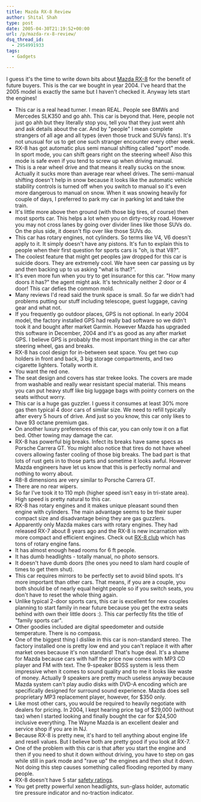 ```yaml
---
title: Mazda RX-8 Review
author: Shital Shah
type: post
date: 2005-04-30T21:19:52+00:00
url: /p/mazda-rx-8-review/
dsq_thread_id:
  - 2954991933
tags:
  - Gadgets

---
```

I guess it's the time to write down bits about [Mazda RX-8][1] for the benefit of future buyers. This is the car we bought in year 2004. I've heard that the 2005 model is exactly the same but I haven't checked it. Anyway lets start the engines!

  * This car is a real head turner. I mean REAL. People see BMWs and Mercedes SLK350 and go ahh. This car is beyond that. Here, people not just go ahh but they literally stop you, tell you that they just went ahh and ask details about the car. And by "people" I mean complete strangers of all age and all types (even those truck and SUVs fans). It's not unusual for us to get one such stranger encounter every other week.
  * RX-8 has got automatic plus semi manual shifting called "sport" mode. In sport mode, you can shift gears right on the steering wheel! Also this mode is safe even if you tend to screw up when driving manual.
  * This is a rear wheel drive and that means it really sucks on the snow. Actually it sucks more than average rear wheel drives. The semi-manual shifting doesn't help in snow because it looks like the automatic vehicle stability controls is turned off when you switch to manual so it's even more dangerous to manual on snow. When it was snowing heavily for couple of days, I preferred to park my car in parking lot and take the train.
  * It's little more above then ground (with those big tires, of course) then most sports car. This helps a lot when you on dirty-rocky road. However you may not cross lanes by going over divider lines like those SUVs do. On the plus side, it doesn't flip over like those SUVs do.
  * This car has rotary engines, not cylinders. So terms like V4, V6 doesn't apply to it. It simply doesn't have any pistons. It's fun to explain this to people when their first question for sports cars is "oh, is that V8?".
  * The coolest feature that might get peoples jaw dropped for this car is suicide doors. They are extremely cool. We have seen car passing us by and then backing up to us asking "what is that?".
  * It's even more fun when you try to get insurance for this car. "How many doors it has?" the agent might ask. It's technically neither 2 door or 4 door! This car defies the common mold.
  * Many reviews I'd read said the trunk space is small. So far we didn't had problems putting our stuff including telescope, guest luggage, caving gear and what not.
  * If you frequently go outdoor places, GPS is not optional. In early 2004 model, the factory installed GPS had really bad software so we didn't took it and bought after market Garmin. However Mazda has upgraded this software in December, 2004 and it's as good as any after market GPS. I believe GPS is probably the most important thing in the car after steering wheel, gas and breaks.
  * RX-8 has cool design for in-between seat space. You get two cup holders in front and back, 3 big storage compartments, and two cigarette lighters. Totally worth it.
  * You want the red one.
  * The seat design and covers has star trekee looks. The covers are made from washable and really wear resistant special material. This means you can put heavy stuff like big luggage bags with pointy corners on the seats without worry.
  * This car is a huge gas guzzler. I guess it consumes at least 30% more gas then typical 4 door cars of similar size. We need to refill typically after every 5 hours of drive. And just so you know, this car only likes to have 93 octane premium gas.
  * On another luxury preferences of this car, you can only tow it on a flat bed. Other towing may damage the car.
  * RX-8 has powerful big breaks. Infect its breaks have same specs as Porsche Carrera GT. You might also notice that tires do not have wheel covers allowing faster cooling of those big breaks. The bad part is that lots of rust gets in to those parts and sometime it looks awful. However Mazda engineers have let us know that this is perfectly normal and nothing to worry about.
  * R8-8 dimensions are very similar to Porsche Carrera GT.
  * There are no rear wipers.
  * So far I've took it to 110 mph (higher speed isn't easy in tri-state area). High speed is pretty natural to this car.
  * RX-8 has rotary engines and it makes unique pleasant sound then engine with cylinders. The main advantage seems to be their super compact size and disadvantage being they are gas guzzlers.
  * Apparently only Mazda makes cars with rotary engines. They had released RX-7 about 8 years ago and the RX-8 is new incarnation with more compact and efficient engines. Check out [RX-8 club][2] which has tons of rotary engine fans.
  * It has almost enough head rooms for 6 ft people.
  * It has dumb headlights - totally manual, no photo sensors.
  * It doesn't have dumb doors (the ones you need to slam hard couple of times to get them shut).
  * This car requires mirrors to be perfectly set to avoid blind spots. It's more important than other cars. That means, if you are a couple, you both should be of nearly equal height people so if you switch seats, you don't have to reset the whole thing again.
  * Unlike typical 2-door sports cars, this car is excellent for new couples planning to start family in near future because you get the extra seats behind with own their little doors :). This car perfectly fits the title of "family sports car".
  * Other goodies included are digital speedometer and outside temperature. There is no compass.
  * One of the biggest thing I dislike in this car is non-standard stereo. The factory installed one is pretty low end and you can't replace it with after market ones because it's non standard! That's huge deal. It's a shame for Mazda because cars with half the price now comes with MP3 CD player and FM with text. The 9-speaker BOSS system is less them impressive when it comes to sound quality and to me it looks like waste of money. Actually 9 speakers are pretty much useless anyway because Mazda system can't play audio disks with DVD-A encoding which are specifically designed for surround sound experience. Mazda does sell proprietary MP3 replacement player, however, for $350 only.
  * Like most other cars, you would be required to heavily negotiate with dealers for pricing. In 2004, I kept hearing price tag of $29,000 (without tax) when I started looking and finally bought the car for $24,500 inclusive everything. The Wayne Mazda is an excellent dealer and service shop if you are in NJ.
  * Because RX-8 is pretty new, it's hard to tell anything about engine life and resell values. But I believe both are pretty good if you look at RX-7.
  * One of the problem with this car is that after you start the engine and then if you need to shut it down without driving, you have to step on gas while still in park mode and "rave up" the engines and then shut it down. Not doing this step causes something called flooding reported by many people.
  * RX-8 doesn't have 5 star [safety ratings][3].
  * You get pretty powerful xenon headlights, sun-glass holder, automatic tire pressure indicator and no-traction indicator.

 [1]: http://www.mazdausa.com/MusaWeb/handleHomeFlash.action?vehicleCode=RX8&modelYear=2005&bhcp=1
 [2]: http://www.rx8club.com/
 [3]: http://www.nhtsa.dot.gov/cars/testing/ncap/